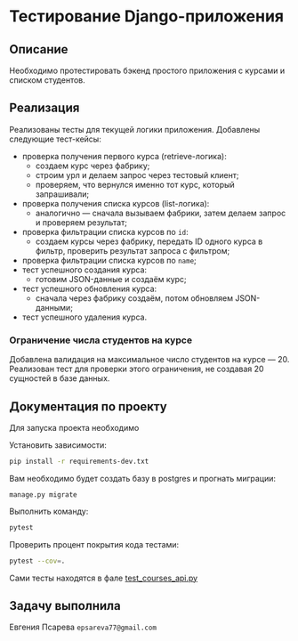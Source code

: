 # Тестирование Django-приложения

## Описание

Необходимо протестировать бэкенд простого приложения с курсами и списком студентов.

## Реализация

Реализованы тесты для текущей логики приложения. Добавлены следующие тест-кейсы:

- проверка получения первого курса (retrieve-логика):
  - создаем курс через фабрику;
  - строим урл и делаем запрос через тестовый клиент;
  - проверяем, что вернулся именно тот курс, который запрашивали;
- проверка получения списка курсов (list-логика):
  - аналогично — сначала вызываем фабрики, затем делаем запрос и проверяем результат;
- проверка фильтрации списка курсов по `id`:
  - создаем курсы через фабрику, передать ID одного курса в фильтр, проверить результат запроса с фильтром;
- проверка фильтрации списка курсов по `name`;
- тест успешного создания курса:
  - готовим JSON-данные и создаём курс;
- тест успешного обновления курса:
  - сначала через фабрику создаём, потом обновляем JSON-данными;
- тест успешного удаления курса.


### Ограничение числа студентов на курсе

Добавлена валидация на максимальное число студентов на курсе — 20. Реализован тест для проверки этого ограничения, не создавая 20 сущностей в базе данных.

## Документация по проекту

Для запуска проекта необходимо

Установить зависимости:

```bash
pip install -r requirements-dev.txt
```

Вам необходимо будет создать базу в postgres и прогнать миграции:

```base
manage.py migrate
```

Выполнить команду:

```bash
pytest
```

Проверить процент покрытия кода тестами:
```bash
pytest --cov=.
```

Сами тесты находятся в фале [test_courses_api.py](tests/students/test_courses_api.py)

## Задачу выполнила
Евгения Псарева `epsareva77@gmail.com`
